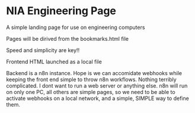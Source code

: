 # NIA Engineering Page

A simple landing page for use on engineering computers

Pages will be dirived from the bookmarks.html file

Speed and simplicity are key!! 

Frontend HTML launched as a local file

Backend is a n8n instance. Hope is we can accomidate webhooks while keeping the front end simple to throw n8n workflows. Nothing terribly complicated. I dont want to run a web server or anything else. n8n will run on only one PC, all others are simple pages, so we need to be able to activate webhooks on a local network, and a simple, SIMPLE way to define them.
